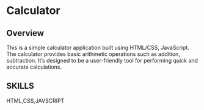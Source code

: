 # Calculator
## Overview
This is a simple calculator application built using HTML/CSS, JavaScript. The calculator provides basic arithmetic operations such as addition, subtraction. 
It’s designed to be a user-friendly tool for performing quick and accurate calculations.

## SKILLS
HTML,CSS,JAVSCRIPT
